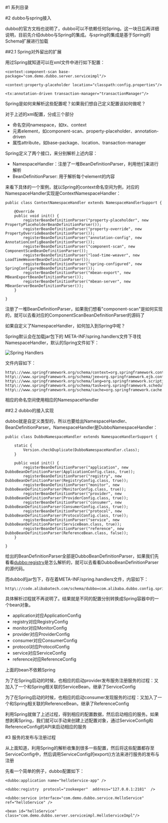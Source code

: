 #1 系列目录

#2 dubbo与spring接入

dubbo的官方文档也说明了，dubbo可以不依赖任何Spring。这一块日后再详细说明，目前先介绍dubbo与Spring的集成。与spring的集成是基于Spring的Schema扩展进行加载

##2.1 Spring对外留出的扩展

用过Spring就知道可以在xml文件中进行如下配置：

	<context:component-scan base-package="com.demo.dubbo.server.serviceimpl"/>

	<context:property-placeholder location="classpath:config.properties"/>

	<tx:annotation-driven transaction-manager="transactionManager"/>

Spring是如何来解析这些配置呢？如果我们想自己定义配置该如何做呢？

对于上述的xml配置，分成三个部分

-	命名空间namespace，如tx、context
-	元素element，如component-scan、property-placeholder、annotation-driven
-	属性attribute，如base-package、location、transaction-manager

Spring定义了两个接口，来分别解析上述内容：

-	NamespaceHandler：注册了一堆BeanDefinitionParser，利用他们来进行解析
-	BeanDefinitionParser: 用于解析每个element的内容

来看下具体的一个案例，就以Spring的context命名空间为例，对应的NamespaceHandler实现是ContextNamespaceHandler：

	public class ContextNamespaceHandler extends NamespaceHandlerSupport {

		@Override
		public void init() {
			registerBeanDefinitionParser("property-placeholder", new PropertyPlaceholderBeanDefinitionParser());
			registerBeanDefinitionParser("property-override", new PropertyOverrideBeanDefinitionParser());
			registerBeanDefinitionParser("annotation-config", new AnnotationConfigBeanDefinitionParser());
			registerBeanDefinitionParser("component-scan", new ComponentScanBeanDefinitionParser());
			registerBeanDefinitionParser("load-time-weaver", new LoadTimeWeaverBeanDefinitionParser());
			registerBeanDefinitionParser("spring-configured", new SpringConfiguredBeanDefinitionParser());
			registerBeanDefinitionParser("mbean-export", new MBeanExportBeanDefinitionParser());
			registerBeanDefinitionParser("mbean-server", new MBeanServerBeanDefinitionParser());
		}
	
	}

注册了一堆BeanDefinitionParser，如果我们想看"component-scan"是如何实现的，就可以去看对应的ComponentScanBeanDefinitionParser的源码了

如果自定义了NamespaceHandler，如何加入到Spring中呢？

Spring默认会在加载jar包下的 META-INF/spring.handlers文件下寻找NamespaceHandler，默认的Spring文件如下：

![Spring Handlers](https://static.oschina.net/uploads/img/201509/24085142_ChaI.png "Spring Handlers")

文件内容如下：

	http\://www.springframework.org/schema/context=org.springframework.context.config.ContextNamespaceHandler
	http\://www.springframework.org/schema/jee=org.springframework.ejb.config.JeeNamespaceHandler
	http\://www.springframework.org/schema/lang=org.springframework.scripting.config.LangNamespaceHandler
	http\://www.springframework.org/schema/task=org.springframework.scheduling.config.TaskNamespaceHandler
	http\://www.springframework.org/schema/cache=org.springframework.cache.config.CacheNamespaceHandler

相应的命名空间使用相应的NamespaceHandler

##2.2 dubbo的接入实现

dubbo就是自定义类型的，所以也要给出NamespaceHandler、BeanDefinitionParser。NamespaceHandler是DubboNamespaceHandler：

	public class DubboNamespaceHandler extends NamespaceHandlerSupport {

		static {
			Version.checkDuplicate(DubboNamespaceHandler.class);
		}
	
	    public void init() {
	        registerBeanDefinitionParser("application", new DubboBeanDefinitionParser(ApplicationConfig.class, true));
	        registerBeanDefinitionParser("registry", new DubboBeanDefinitionParser(RegistryConfig.class, true));
	        registerBeanDefinitionParser("monitor", new DubboBeanDefinitionParser(MonitorConfig.class, true));
	        registerBeanDefinitionParser("provider", new DubboBeanDefinitionParser(ProviderConfig.class, true));
	        registerBeanDefinitionParser("consumer", new DubboBeanDefinitionParser(ConsumerConfig.class, true));
	        registerBeanDefinitionParser("protocol", new DubboBeanDefinitionParser(ProtocolConfig.class, true));
	        registerBeanDefinitionParser("service", new DubboBeanDefinitionParser(ServiceBean.class, true));
	        registerBeanDefinitionParser("reference", new DubboBeanDefinitionParser(ReferenceBean.class, false));
	    }
	
	}

给出的BeanDefinitionParser全部是DubboBeanDefinitionParser，如果我们先看看<dubbo:registry>是怎么解析的，就可以去看看DubboBeanDefinitionParser的源代码。

而dubbo的jar包下，存在着META-INF/spring.handlers文件，内容如下：

	http\://code.alibabatech.com/schema/dubbo=com.alibaba.dubbo.config.spring.schema.DubboNamespaceHandler

具体解析过程就不再说明了。结果就是不同的配置分别转换成Spring容器中的一个bean对象。

-	application对应ApplicationConfig
-	registry对应RegistryConfig
-	monitor对应MonitorConfig
-	provider对应ProviderConfig
-	consumer对应ConsumerConfig
-	protocol对应ProtocolConfig
-	service对应ServiceConfig
-	reference对应ReferenceConfig

上面的bean不依赖Spring

为了在Spring启动的时候，也相应的启动provider发布服务注册服务的过程：又加入了一个和Spring相关联的ServiceBean，继承了ServiceConfig

为了在Spring启动的时候，也相应的启动consumer发现服务的过程：又加入了一个和Spring相关联的ReferenceBean，继承了ReferenceConfig

利用Spring就做了上述过程，得到相应的配置数据，然后启动相应的服务。如果想剥离Spring，我们就可以手动来创建上述配置对象，通过ServiceConfig和ReferenceConfig的API来启动相应的服务

#3 服务的发布与注册过程

从上面知道，利用Spring的解析收集到很多一些配置，然后将这些配置都存至ServiceConfig中，然后调用ServiceConfig的export()方法来进行服务的发布与注册

先看一个简单的例子，dubbo配置如下：

	<dubbo:application name="helloService-app" />
   
   	<dubbo:registry  protocol="zookeeper"  address="127.0.0.1:2181"  />
   
   	<dubbo:service interface="com.demo.dubbo.service.HelloService" ref="helloService" />
   
   	<bean id="helloService" class="com.demo.dubbo.server.serviceimpl.HelloServiceImpl"/>










